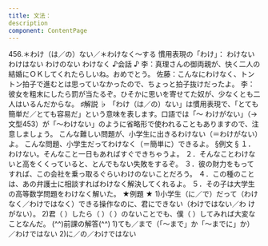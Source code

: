```yaml
---
title: 文法：
description
component: ContentPage
---
```



456.＊わけ（は／の）ない／＊わけなく～する
慣用表現の「わけ」： わけない
わけはない
わけのない
わけなく
♪会話 ♪
李：真理さんの御両親が、快く二人の結婚にＯＫしてくれたらしいね。おめでとう。
佐藤：こんなにわけなく、トントン拍子で進むとは思っていなかったので、ちょっと拍子抜けだったよ。
李：彼女を粗末にしたら罰が当たるぞ。ひそかに思いを寄せてた奴が、少なくとも二人はいるんだからな。
♯解説 ♭
「わけ（は／の）ない」は慣用表現で、「とても簡単だ／とても容易だ」という意味を表します。口語では「～ わけがない」（→文型453）が「～わけない」のように省略形で使われることもありますので、注意しましょう。
こんな難しい問題が、小学生に出きるわけない（＝わけがない）よ。 こんな問題、小学生だってわけなく（＝簡単に）できるよ。
§例文 §
１．わけない。そんなこと一日もあればすぐできちゃうよ。
２．そんなことわけないと高をくくっていると、とんでもない失敗をするぞ。
３．彼の財力をもってすれば、この会社を乗っ取るぐらいわけのないことだろう。
４．この種のことは、あの弁護士に相談すればわけなく解決してくれるよ。
５．その子は大学生の高等数学問題をわけなく解いた。
★例題 ★
1)小学生（に／で）だって（わけなく／わけではなく）できる操作なのに、君にできない（わけではない／わ
けがない）。
2)君（ ）したら（ ）（ ）のないことでも、僕（ ）してみれば大変なことなんだ。
(^^)前課の解答(^^)
1)ても／まで（「～まで」か「～までに」か）／わけではない
2)に／の／わけではない
